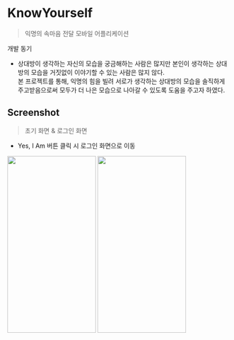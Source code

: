 # KnowYourself
> 익명의 속마음 전달 모바일 어플리케이션 


개발 동기
* 상대방이 생각하는 자신의 모습을 궁금해하는 사람은 많지만 본인이 생각하는 상대방의 모습을 거짓없이 이야기할 수 있는 사람은 많지 않다. <br> 본 프로젝트를 통해, 익명의 힘을 빌려 서로가 생각하는 상대방의 모습을 솔직하게 주고받음으로써 모두가 더 나은 모습으로 나아갈 수 있도록 도움을 주고자 하였다.

## Screenshot
> 초기 화면 & 로그인 화면
* Yes, I Am 버튼 클릭 시 로그인 화면으로 이동
<p>
  <img src="https://github.com/HyunaJo/KnowYourself/assets/86238720/fd284408-ad0d-4781-9f78-dac354bf444d.png" width="200" height="400"/>
  <img src="https://github.com/HyunaJo/KnowYourself/assets/86238720/3613a2ce-9bc4-4f44-80af-f6945e769c3f.png" width="200" height="400"/>
</p>
